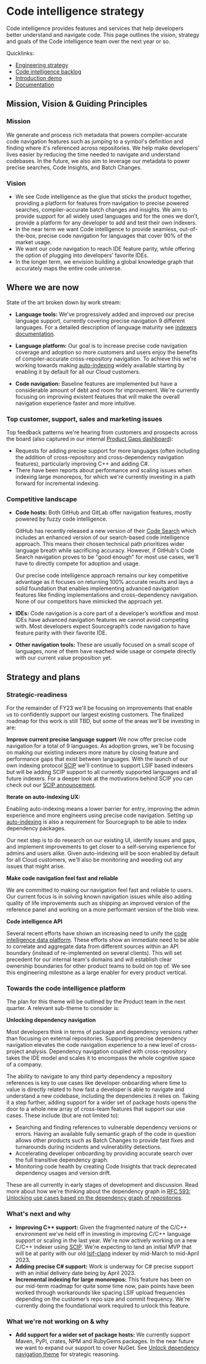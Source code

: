 # Code intelligence strategy

Code intelligence provides features and services that help developers better understand and navigate code. This page outlines the vision, strategy and goals of the Code intelligence team over the next year or so.

Quicklinks:

- [Engineering strategy](../../../departments/engineering/index.md#product-vision-and-strategy)
- [Code intelligence backlog](https://github.com/orgs/sourcegraph/projects/211)
- [Introduction demo](https://www.loom.com/share/b76c3ce971d9498197d4b664a20b20a8)
- [Documentation](https://docs.sourcegraph.com/code_navigation)

## Mission, Vision & Guiding Principles

### Mission

We generate and process rich metadata that powers compiler-accurate code navigation features such as jumping to a symbol's definition and finding where it's referenced across repositories. We help make developers’ lives easier by reducing the time needed to navigate and understand codebases. In the future, we also aim to leverage our metadata to power precise searches, Code Insights, and Batch Changes.

### Vision

- We see Code intelligence as the glue that sticks the product together, providing a platform for features from navigation to precise powered searches, compiler-accurate batch changes and insights. We aim to provide support for all widely used languages and for the ones we don’t, provide a platform for any developer to add and test their own indexers.
- In the near term we want Code intelligence to provide seamless, out-of-the-box, precise code navigation for languages that cover 90% of the market usage.
- We want our code navigation to reach IDE feature parity, while offering the option of plugging into developers’ favorite IDEs.
- In the longer term, we envision building a global knowledge graph that accurately maps the entire code universe.

## Where we are now

State of the art broken down by work stream:

- **Language tools:** We've progressively added and improved our precise language support, currently covering precise navigation 9 different languages. For a detailed description of language maturity see [indexers documentation](https://docs.sourcegraph.com/code_navigation/references/indexers).

- **Language platform:** Our goal is to increase precise code navigation coverage and adoption so more customers and users enjoy the benefits of compiler-accurate cross-repository navigation. To achieve this we're working towards making [auto-indexing](https://docs.sourcegraph.com/code_navigation/explanations/auto_indexing) widely available starting by enabling it by default for all our Cloud customers.

- **Code navigation:** Baseline features are implemented but have a considerable amount of debt and room for improvement. We're currently focusing on improving existent features that will make the overall navigation experience faster and more intuitive.

### Top customer, support, sales and marketing issues

Top feedback patterns we're hearing from customers and prospects across the board (also captured in our internal [Product Gaps dashboard](https://sourcegraph2020.lightning.force.com/lightning/r/Report/00O3t000006WZklEAG/view?reportFilters=%5B%7B%22operator%22%3A%22equals%22%2C%22value%22%3A%22Intelligence%22%2C%22column%22%3A%22Product_Gap_Submission__c.Product_Category__c%22%7D%5D)):

- Requests for adding precise support for more languages (often including the addition of cross-repository and cross-dependency navigation features), particularly improving C++ and adding C#.
- There have been reports about performance and scaling issues when indexing large monorepos, for which we're currently investing in a path forward for incremental indexing.

### Competitive landscape

- **Code hosts:** Both GitHub and GitLab offer navigation features, mostly powered by fuzzy code intelligence.

  GitHub has recently released a new version of their [Code Search](https://cs.github.com/) which includes an enhanced version of our search-based code intelligence approach. This means their chosen technical path prioritizes wider language breath while sacrificing accuracy. However, if GitHub's Code Search navigation proves to be "good enough" for most use cases, we'll have to directly compete for adoption and usage.

  Our precise code intelligence approach remains our key competitive advantage as it focuses on returning 100% accurate results and lays a solid foundation that enables implementing advanced navigation features like finding implementations and cross-dependency navigation. None of our competitors have mimicked the approach yet.

- **IDEs:** Code navigation is a core part of a developer’s workflow and most IDEs have advanced navigation features we cannot avoid competing with. Most developers expect Sourcegraph’s code navigation to have feature parity with their favorite IDE.
- **Other navigation tools:** These are usually focused on a small scope of languages, none of them have reached wide usage or compete directly with our current value proposition yet.

<!-- ### Analyst landscape

- Are there analysts tracking this product area?
- How are analysts positioning the product? What are areas of improvement? -->

## Strategy and plans

### Strategic-readiness

For the remainder of FY23 we'll be focusing on improvements that enable us to confidently support our largest existing customers. The finalized roadmap for this work is still TBD, but some of the areas we'll be investing in are:

**Improve current precise language support**
We now offer precise code navigation for a total of 9 languages. As adoption grows, we'll be focusing on making our existing indexers more mature by closing feature and performance gaps that exist between languages.  With the launch of our own indexing protocol [SCIP](https://github.com/sourcegraph/scip) we'll continue to support LSIF based indexers but will be adding SCIP support to all currently supported languages and all future indexers. For a deeper look at the motivations behind SCIP you can check out our [SCIP announcement](https://about.sourcegraph.com/blog/announcing-scip).

**Iterate on auto-indexing UX:**

Enabling auto-indexing means a lower barrier for entry, improving the admin experience and more engineers using precise code navigation. Setting up [auto-indexing](https://docs.sourcegraph.com/code_intelligence/explanations/auto_indexing) is also a requirement for Sourcegraph to be able to index dependency packages.

Our next step is to do research on our existing UI, identify issues and gaps, and implement improvements to get closer to a self-serving experience for admins and users alike. Given auto-indexing will be soon enabled by default for all Cloud customers, we'll also be monitoring and weeding out any issues that might arise.

**Make code navigation feel fast and reliable**

We are committed to making our navigation feel fast and reliable to users. Our current focus is in solving known navigation issues while also adding quality of life improvements such as shipping an improved version of the reference panel and working on a more performant version of the blob view.

**Code intelligence API**

Several recent efforts have shown an increasing need to unify the [code intelligence data platform](https://docs.google.com/document/d/1AjZ_d0nJVHbV75IH3jZRkrGXhsv_AXp2kS4nrw2SAQ8). These efforts show an immediate need to be able to correlate and aggregate data from different sources within an API boundary (instead of re-implemented on several clients). This will set precedent for our internal team's domains and will establish clear ownership boundaries for other product teams to build on top of. We see this engineering milestone as a large enabler for every product vertical.

### Towards the code intelligence platform

The plan for this theme will be outlined by the Product team in the next quarter. A relevant sub-theme to consider is:

**Unlocking dependency navigation**

Most developers think in terms of package and dependency versions rather than focusing on external repositories. Supporting precise dependency navigation elevates the code navigation experience to a new level of cross-project analysis. Dependency navigation coupled with cross-repository takes the IDE model and scales it to encompass the whole cognitive space of a company.

The ability to navigate to any third party dependency a repository references is key to use cases like developer onboarding where time to value is directly related to how fast a developer is able to navigate and understand a new codebase, including the dependencies it relies on. Taking it a step further, adding support for a wider set of package hosts opens the door to a whole new array of cross-team features that support our use cases. These include (but are not limited to):

- Searching and finding references to vulnerable dependency versions or errors. Having an available fully semantic graph of the code in question allows other products such as Batch Changes to provide fast fixes and turnarounds during incidents and vulnerability detections.
- Accelerating developer onboarding by providing accurate search over the full transitive dependency graph.
- Monitoring code health by creating Code Insights that track deprecated dependency usages and version drift.

These are all currently in early stages of development and discussion. Read more about how we're thinking about the dependency graph in [RFC 593: Unlocking use cases based on the dependency graph of repositories](https://docs.google.com/document/d/1SkM8CG0IksvPEKRBRVLKipiRJTopx6Vq_hSWRJ9NyKs/edit#heading=h.trqab8y0kufp).

### What's next and why

- **Improving C++ support:** Given the fragmented nature of the C/C++ environment we've held off in investing in improving C/C++ language support or scaling in the last year.  We're now actively working on a new C/C++ indexer using [SCIP](https://github.com/sourcegraph/scip).  We're expecting to land an initial MVP that will be at parity with our old [lsif-clang](https://github.com/sourcegraph/lsif-clang) indexer by mid-March to mid-April 2023.
- **Adding precise C# support:**  Work is underway for C# precise support with an initial delivery date being by April 2023.
- **Incremental indexing for large monorepos:** This feature has been on our mid-term roadmap for quite some time now, pain points have been worked through workarounds like spacing LSIF upload frequencies depending on the customer’s repo size and commit frequency. We're currently doing the foundational work required to unlock this feature.

### What we're not working on & why

- **Add support for a wider set of package hosts:** We currently support Maven, PyPi, crates, NPM and RubyGems packages. In the near future we want to expand our support to cover NuGet. See [Unlock dependency navigation theme](#themes) for strategic reasoning.
